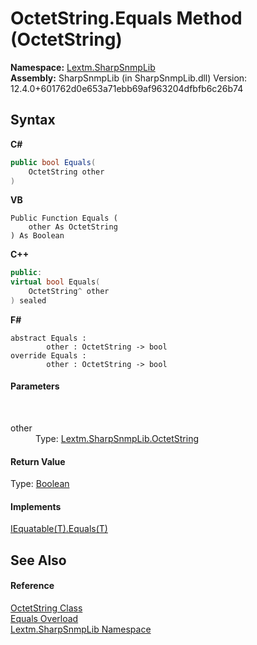 # OctetString.Equals Method (OctetString)
 

**Namespace:**&nbsp;<a href="N_Lextm_SharpSnmpLib">Lextm.SharpSnmpLib</a><br />**Assembly:**&nbsp;SharpSnmpLib (in SharpSnmpLib.dll) Version: 12.4.0+601762d0e653a71ebb69af963204dfbfb6c26b74

## Syntax

**C#**<br />
``` C#
public bool Equals(
	OctetString other
)
```

**VB**<br />
``` VB
Public Function Equals ( 
	other As OctetString
) As Boolean
```

**C++**<br />
``` C++
public:
virtual bool Equals(
	OctetString^ other
) sealed
```

**F#**<br />
``` F#
abstract Equals : 
        other : OctetString -> bool 
override Equals : 
        other : OctetString -> bool 
```


#### Parameters
&nbsp;<dl><dt>other</dt><dd>Type: <a href="T_Lextm_SharpSnmpLib_OctetString">Lextm.SharpSnmpLib.OctetString</a><br /></dd></dl>

#### Return Value
Type: <a href="https://docs.microsoft.com/dotnet/api/system.boolean" target="_blank" rel="noopener noreferrer">Boolean</a>

#### Implements
<a href="https://docs.microsoft.com/dotnet/api/system.iequatable-1.equals#System_IEquatable_1_Equals__0_" target="_blank" rel="noopener noreferrer">IEquatable(T).Equals(T)</a><br />

## See Also


#### Reference
<a href="T_Lextm_SharpSnmpLib_OctetString">OctetString Class</a><br /><a href="Overload_Lextm_SharpSnmpLib_OctetString_Equals">Equals Overload</a><br /><a href="N_Lextm_SharpSnmpLib">Lextm.SharpSnmpLib Namespace</a><br />